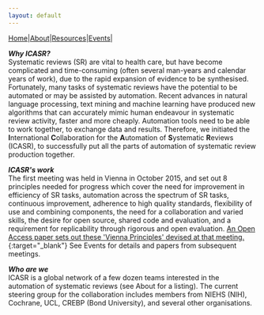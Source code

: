 ```yaml
---
layout: default
---
```

[Home](index.md)|[About](about.md)|[Resources](resources.md)|[Events](events.md)|  
  
  
**_Why ICASR?_**  
Systematic reviews (SR) are vital to health care, but have become complicated and time-consuming (often several man-years and calendar years of work), due to the rapid expansion of evidence to be synthesised. Fortunately, many tasks of systematic reviews have the potential to be automated or may be assisted by automation. Recent advances in natural language processing, text mining and machine learning have produced new algorithms that can accurately mimic human endeavour in systematic review activity, faster and more cheaply. Automation tools need to be able to work together, to exchange data and results. Therefore, we initiated the **I**nternational **C**ollaboration for the **A**utomation of **S**ystematic **R**eviews (ICASR), to successfully put all the parts of automation of systematic review production together.  
  
**_ICASR's work_**  
The first meeting was held in Vienna in October 2015, and set out 8 principles needed for progress which cover the need for improvement in efficiency of SR tasks, automation across the spectrum of SR tasks, continuous improvement, adherence to high quality standards, flexibility of use and combining components, the need for a collaboration and varied skills, the desire for open source, shared code and evaluation, and a requirement for replicability through rigorous and open evaluation. [An Open Access paper sets out these 'Vienna Principles' devised at that meeting.](https://systematicreviewsjournal.biomedcentral.com/articles/10.1186/s13643-018-0740-7){:target="_blank"} See Events for details and papers from subsequent meetings.  
  
**_Who are we_**  
ICASR is a global network of a few dozen teams interested in the automation of systematic reviews (see About for a listing). The current steering group for the collaboration includes members from NIEHS (NIH), Cochrane, UCL, CREBP (Bond University), and several other organisations.  

